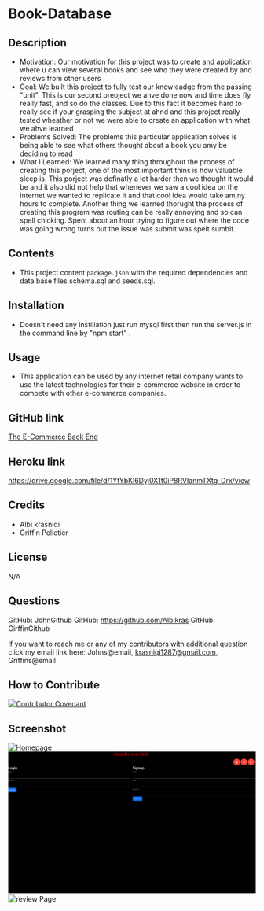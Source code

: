 # Book-Database

## Description

- Motivation: Our motivation for this project was to create and application where u can view several books and see who they were created by and reviews from other users
- Goal: We built this project to fully test our knowleadge from the passing "unit". This is our second preoject we ahve done now and time does fly really fast, and so do the classes. Due to this fact it becomes hard to really see if your grasping the subject at ahnd and this project really tested wheather or not we were able to create an application with what we ahve learned
- Problems Solved: The problems this particular application solves is being able to see what others thought about a book you amy be deciding to read
- What I Learned: We learned many thing throughout the process of creating this porject, one of the most important thins is how valuable sleep is. This porject was definatly a lot harder then we thought it would be and it also did not help that whenever we saw a cool idea on the internet we wanted to replicate it and that cool idea would take am,ny hours to complete. Another thing we learned thorught the process of creating this program was routing can be really annoying and so can spell chicking. Spent about an hour trying to figure out where the code was going wrong turns out the issue was submit was spelt sumbit.

## Contents

- This project content `package.json` with the required dependencies and data base files schema.sql and seeds.sql.

## Installation

- Doesn't need any instillation just run mysql first then run the server.js in the command line by "npm start" .

## Usage

- This application can be used by any internet retail company wants to use the latest technologies for their e-commerce website in order to compete with other e-commerce companies.

## GitHub link

[The E-Commerce Back End](https://github.com/JohnDavidSmith/E-commerce-BackEnd-ORM-Mod13)

## Heroku link

https://drive.google.com/file/d/1YtYbKl6Dyj0X1t0iP8RVIanmTXtg-Drx/view

## Credits

- Albi krasniqi
- Griffin Pelletier

## License

N/A

## Questions

GitHub: JohnGithub
GitHub: https://github.com/Albikras
GitHub: GirffinGithub

If you want to reach me or any of my contributors with additional question click my email link here: Johns@email, krasniqi1287@gmail.com, Griffins@email

## How to Contribute

[![Contributor Covenant](https://img.shields.io/badge/Contributor%20Covenant-2.1-4baaaa.svg)](code_of_conduct.md)

## Screenshot

![Homepage](./images/bookhome.png)
![Login](./images/loginRoute.png)
![review Page](./images/reviewRoute.png)
